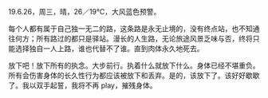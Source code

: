 <link href="../../css/style.css" rel="stylesheet" type="text/css" />

<span class="fzzy">19.6.26，周三，晴，26／19℃，大风蓝色预警。

<div class="p">

<span class="wavy">每个人都有属于自己独一无二的路，这条路是永无止境的，没有终点站，也不知通往何方；所有路过的都只是驿站。漫长的人生路，无论旅途风景乏味与否，终将只能选择独自一人上路，谁也代替不了谁。直到肉体永久地死去。

放下吧！放下所有的执念。大步前行。执着什么就放下什么。身体已经不堪重负。所有会伤害身体的长久性行为都应该被放下和丢弃。是的，该放下了。该好好歇歇了。我以双手起誓，我将不再 play，摧残身体。

